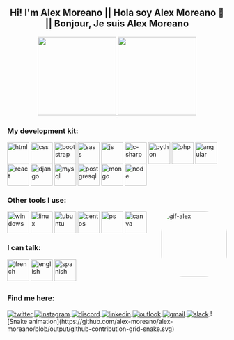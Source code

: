<h2 align="center">Hi! I'm Alex Moreano || Hola soy Alex Moreano 👋 || Bonjour, Je suis Alex Moreano</h2>
<div align="center">
  <a href="https://github.com/alex-moreano">
    <img height="180em" src="https://github-readme-stats.vercel.app/api?username=alex-moreano&show_icons=true&theme=highcontrast&count_private=true"/>
    <img height="180em" src="https://github-readme-stats.vercel.app/api/top-langs/?username=alex-moreano&layout=compact&langs_count=16&theme=highcontrast"/>
  </a>
</div>

<div style="display: inline_block">
  <h3>My development kit:</h3>
  <img align="center" alt="html" height="50" width="50" src="https://cdn.jsdelivr.net/gh/devicons/devicon/icons/html5/html5-plain.svg">
  <img align="center" alt="css" height="50" width="50" src="https://cdn.jsdelivr.net/gh/devicons/devicon/icons/css3/css3-plain.svg">
  <img align="center" alt="bootstrap" height="50" width="50" src="https://cdn.jsdelivr.net/gh/devicons/devicon/icons/bootstrap/bootstrap-original-wordmark.svg">
  <img align="center" alt="sass" height="50" width="50" src="https://cdn.jsdelivr.net/gh/devicons/devicon/icons/sass/sass-original.svg">
  <img align="center" alt="js" height="50" width="50" src="https://cdn.jsdelivr.net/gh/devicons/devicon/icons/javascript/javascript-plain.svg">
  <img align="center" alt="c-sharp" height="50" width="50" src="https://cdn.jsdelivr.net/gh/devicons/devicon/icons/csharp/csharp-plain.svg">
  <img align="center" alt="python" height="50" width="50" src="https://cdn.jsdelivr.net/gh/devicons/devicon/icons/python/python-original-wordmark.svg">
  <img align="center" alt="php" height="50" width="50" src="https://cdn.jsdelivr.net/gh/devicons/devicon/icons/php/php-plain.svg">
  <img align="center" alt="angular" height="50" width="50" src="https://cdn.jsdelivr.net/gh/devicons/devicon/icons/angularjs/angularjs-plain.svg">
  <img align="center" alt="react" height="50" width="50" src="https://cdn.jsdelivr.net/gh/devicons/devicon/icons/react/react-original-wordmark.svg">
  <img align="center" alt="django" height="50" width="50" src="https://cdn.jsdelivr.net/gh/devicons/devicon/icons/django/django-plain-wordmark.svg">
  <img align="center" alt="mysql" height="50" width="50" src="https://cdn.jsdelivr.net/gh/devicons/devicon/icons/mysql/mysql-original-wordmark.svg">
  <img align="center" alt="postgresql" height="50" width="50" src="https://cdn.jsdelivr.net/gh/devicons/devicon/icons/postgresql/postgresql-plain-wordmark.svg">
  <img align="center" alt="mongo" height="50" width="50" src="https://cdn.jsdelivr.net/gh/devicons/devicon/icons/mongodb/mongodb-original-wordmark.svg">
  <img align="center" alt="node" height="50" width="50" src="https://cdn.jsdelivr.net/gh/devicons/devicon/icons/nodejs/nodejs-original-wordmark.svg">
</div>


<div style="display: inline_block">
  <h3>Other tools I use:</h3>
  <img align="center" alt="windows" height="50" width="50" src="https://cdn.jsdelivr.net/gh/devicons/devicon/icons/windows8/windows8-original.svg">
  <img align="center" alt="linux" height="50" width="50" src="https://cdn.jsdelivr.net/gh/devicons/devicon/icons/linux/linux-original.svg">
  <img align="center" alt="ubuntu" height="50" width="50" src="https://cdn.jsdelivr.net/gh/devicons/devicon/icons/ubuntu/ubuntu-plain-wordmark.svg" />
  <img align="center" alt="centos" height="50" width="50" src="https://cdn.jsdelivr.net/gh/devicons/devicon/icons/centos/centos-original-wordmark.svg">
  <img align="center" alt="ps" height="50" width="50" src="https://cdn.jsdelivr.net/gh/devicons/devicon/icons/photoshop/photoshop-line.svg" /> 
  <img align="center" alt="canva" height="50" width="50" src="https://cdn.jsdelivr.net/gh/devicons/devicon/icons/canva/canva-original.svg" />  
  <img align="right" alt="gif-alex" height="150" style="border-radius:50px;" src="https://media.giphy.com/media/kLANgy8oIlfj8FJauC/giphy.gif">
</div>

<div>
  <h3>I can talk:</h3>
  <img align="center" alt="french" height="50" width="50" src="https://user-images.githubusercontent.com/70991687/181850380-666463b1-5856-40f4-b63e-83d501bbf5c4.png">
  <img align="center" alt="english" height="50" width="50" src="https://user-images.githubusercontent.com/70991687/181850488-50bbb6bf-a76e-4ea6-80e9-cdee6a82330d.png"/> 
  <img align="center" alt="spanish" height="50" width="50" src="https://user-images.githubusercontent.com/70991687/181850693-aaf3d2d2-9938-41d2-8a6b-05b91bca2e12.png" />  
</div>

##
<div>
  <h3>Find me here: </h3>
  <a href="https://twitter.com/alxmoreano?lang=es" target="_blank">
    <img align="center" alt="twitter" src="https://img.shields.io/badge/Twitter-1DA1F2?style=for-the-badge&logo=twitter&logoColor=white" target="_blank">
  </a>
  <a href="https://www.instagram.com/alexmoreanom/" target="_blank">
    <img align="center" alt="instagram" src="https://img.shields.io/badge/Instagram-E4405F?style=for-the-badge&logo=instagram&logoColor=white" target="_blank">
  </a>
  <a href="https://www.discordapp.com/users/A-L-E-X#9704" target="_blank">
    <img align="center" alt="discord" src="https://img.shields.io/badge/Discord-7289DA?style=for-the-badge&logo=discord&logoColor=white" target="_blank">
  </a>
  <a href="https://ec.linkedin.com/in/alex-moreano-b84574188" target="_blank">
    <img align="center" alt="linkedin" src="https://img.shields.io/badge/LinkedIn-0077B5?style=for-the-badge&logo=linkedin&logoColor=white" target="_blank">
  </a>
  <a href="mailto:alex.moreanom@hotmail.com" target="_blank">
    <img align="center" alt="outlook" src="https://img.shields.io/badge/Microsoft_Outlook-0078D4?style=for-the-badge&logo=microsoft-outlook&logoColor=white" target="_blank">
  <a href="mailto:alxstaleycobain@gmail.com" target="_blank">
    <img align="center" alt="gmail" src="https://img.shields.io/badge/Gmail-D14836?style=for-the-badge&logo=gmail&logoColor=white" target="_blank">
  </a>
   <a href="https://www.welcome-to-urban.slack.com/team/U03EQQ2RTB9" target="_blank">
    <img align="center" alt="slack" src="https://img.shields.io/badge/Slack-4A154B?style=for-the-badge&logo=slack&logoColor=white" target="_blank">
  </a>
    ![Snake animation](https://github.com/alex-moreano/alex-moreano/blob/output/github-contribution-grid-snake.svg)
</div>
